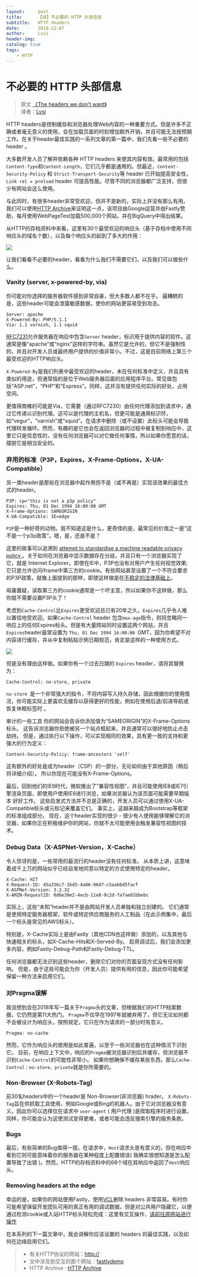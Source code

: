 ```yaml
---
layout:     post
title:      【译】不必要的 HTTP 头部信息
subtitle:   HTTP Headers
date:       2018-12-07
author:     Lvsi
header-img: 
catalog: true
tags:
    - HTTP
---
```


# 不必要的 HTTP 头部信息

> 原文 [《The headers we don't want》](https://www.fastly.com/blog/headers-we-dont-want)<br/>
> 译者：[Lvsi](https://github.com/Lvsi-China)

HTTP headers是控制缓存和浏览器处理Web内容的一种重要方式。但是许多不正确或者毫无意义的使用，会在加载页面的时刻增加额外开销，并且可能无法按预期工作。在关于header最佳实践的一系列文章的第一篇中，我们先看一些不必要的 header 。

大多数开发人员了解并依赖各种 HTTP headers 来使其内容有效。最常用的包括```Content-Type```和```Content-Length```，它们几乎都是通用的。但最近，```Content-Security-Policy``` 和 ```Strict-Transport-Security```等 header 已开始提高安全性，```Link rel = preload``` header 可提高性能。尽管不同的浏览器都广泛支持，但很少有网站会这么使用。

与此同时，有很多header非常受欢迎，但并不是新的，实际上并没有那么有用。我们可以使用[HTTP Archive](https://httparchive.org/)来证明这一点，该项目由Google运营并由Fastly赞助，每月使用WebPageTest加载500,000个网站，并在BigQuery中得出结果。

从HTTP的存档资料中来看，这里有30个最受欢迎的响应头（基于存档中使用不同响应头的域名个数），以及每个响应头的起到了多大的作用：

<img src="/img/posts/2018/12-07/1.png">

让我们看看不必要的header，看看为什么我们不需要它们，以及我们可以做些什么。

### Vanity (server, x-powered-by, via)

你可能对你选择的服务器软件感到非常自豪，但大多数人都不在乎。 最糟糕的是，这些header可能会泄露敏感数据，使你的网站更容易受到攻击。

```
Server: apache
X-Powered-By: PHP/5.1.1
Via: 1.1 varnish, 1.1 squid
```

[RFC7231](https://httpwg.org/specs/rfc7231.html#header.server)允许服务器在响应中包含```Server``` header，标识用于提供内容的软件。这通常是像“apache”或“nginx”这样的字符串。虽然它是允许的，但它不是强制性的，并且对开发人员或最终用户提供的价值非常小。不过，这是目前网络上第三个最受欢迎的HTTP响应头。 

<b></b>```X-Powered-By```是我们列表中最受欢迎的header，未在任何标准中定义，并且具有类似的用途，但通常指的是位于Web服务器后面的应用程序平台。常见值包括“ASP.net”，“PHP”和“Express”。同样，这并没有提供任何实际的好处，占用空间。

<b></b>更值得商榷的可能是Via，它需要（通过RFC7230）由任何代理添加到请求中，通过它传递以识别代理。这可以是代理的主机名，但更可能是通用标识符，如“vegur”，“varnish”或“squid”。在请求中删除（或不设置）此标头可能会导致代理转发循环。然而，有趣的是它也会在返回浏览器的过程中被复制到响应中，这里它只是信息性的，没有任何浏览器可以对它做任何事情，所以如果你愿意的话，摆脱它是相当安全的。

### 弃用的标准（P3P，Expires，X-Frame-Options，X-UA-Compatible）

另一类header是那些在浏览器中起作用但不是（或不再是）实现该效果的最佳方式的header。

```
P3P: cp="this is not a p3p policy"
Expires: Thu, 01 Dec 1994 16:00:00 GMT
X-Frame-Options: SAMEORIGIN
X-UA-Compatible: IE=edge
```

<b></b>```P3P```是一种好奇的动物。我不知道这是什么，更奇怪的是，最常见的价值之一是“这不是一个p3p政策”。嗯，是，还是不是？

这里的故事可以追溯到 [ attempt to standardise a machine readable privacy policy ](https://en.wikipedia.org/wiki/P3P#User_agent_support)。关于如何在浏览器中显示数据存在分歧，并且只有一个浏览器实现了它，就是 Internet Explorer。即使在IE中，P3P也没有对用户产生任何视觉效果;它只是允许访问iframe中第三方的cookie。有些网站甚至设置了一个不符合要求的P3P政策，就像上面提到的那样，即使这样做是在[不稳定的法律基础上](https://www.cylab.cmu.edu/_files/pdfs/tech_reports/CMUCyLab10014.pdf)。

毋庸置疑，读取第三方的cookie通常是一个坏主意，所以如果你不这样做，那么你就不需要设置P3P头了！

考虑到```Cache-Control```比```Expires```更受欢迎且已有20年之久，```Expires```几乎令人难以置信地受欢迎。如果```Cache-Control``` header 包含```max-age```指令，则将忽略同一响应上的任何Expires标头。但是有大量网站同时设置这两个网站，并且```Expires```header最常设置为 ```Thu, 01 Dec 1994 16:00:00 ```GMT，因为你希望不对内容进行缓存，并从中复制粘贴示例日期规范，肯定是这样的一种使用方式。

<img src="/img/posts/2018/12-07/2.png">

但是没有理由这样做。如果你有一个过去日期的 ```Expires``` header，请将其替换为：

```
Cache-Control: no-store, private
```

<b></b>```no-store ```是一个非常强大的指令，不将内容写入持久存储，因此根据你的使用情况，你可能实际上更喜欢无缓存以获得更好的性能，例如在使用后退/前进导航或恢复休眠标签时 。

审计的一些工具 你的网站会告诉你添加值为“SAMEORIGIN”的X-Frame-Options标头。 这告诉浏览器你拒绝被另一个站点框起来，并且通常可以很好地防止点击劫持。 但是，通过执行以下操作，可以实现相同的效果，具有更一致的支持和更强大的行为定义：

```
Content-Security-Policy: frame-ancestors 'self'
```

这有额外的好处是成为header（CSP）的一部分，无论如何由于其他原因（稍后将详细介绍）。 所以你现在可能没有X-Frame-Options。 

最后，回到他们的IE9时代，微软推出了“兼容性视图”，并且可能使用IE8或IE7引擎渲染页面，即使用户使用IE9进行浏览，如果浏览器认为该页面可能需要早期版本 好好工作。 这些启发式方法并不总是正确的，开发人员可以通过使用X-UA-Compatible标头或元标记来覆盖它们。 事实上，这越来越成为Bootstrap等框架的标准组成部分。 现在，这个header实现的很少 - 很少有人使用能够理解它的浏览器，如果你正在积极维护你的网站，你就不太可能使用会触发兼容性视图的技术。

### Debug Data（X-ASPNet-Version，X-Cache）

令人惊讶的是，一些常用的最流行的header没有任何标准。 从本质上讲，这意味着成千上万的网站似乎已经自发地同意以特定的方式使用特定的header。

```
X-Cache: HIT
X-Request-ID: 45a336c7-1bd5-4a06-9647-c5aab6d5facf
X-ASPNet-Version: 3.2.32
X-AMZN-RequestID: 0d6e39e2-4ecb-11e8-9c2d-fa7ae01bbebc
```

实际上，这些“未知”header并不是由网站开发人员单独和独立创建的。 它们通常是使用特定服务器框架，软件或特定供应商服务的人工制品（在此示例集中，最后一个标头是常见的AWS标头）。 

特别是，X-Cache实际上是由Fastly（其他CDN也这样做）添加的，以及其他与快速相关的标头，如X-Cache-Hits和X-Served-By。 启用调试后，我们会添加更多内容，例如Fastly-Debug-Path和Fastly-Debug-TTL。 

任何浏览器都无法识别这些header，删除它们对你的页面呈现方式没有任何影响。 但是，由于这些可能会为你（开发人员）提供有用的信息，因此你可能希望保留一种方法来启用它们。

### 对Pragma误解

我没想到会在2018年写一篇关于```Pragma```头的文章，但根据我们的HTTP档案数据，它仍然是第11大热门。 ```Pragma```不仅早在1997年就被弃用了，但它无论如何都不会被设计为响应头，按照规定，它只在作为请求的一部分时有意义。

```
Pragma: no-cache
```

然而，它作为响应头的使用是如此普遍，以至于一些浏览器也在这种情况下识别它。 目前，在响应上下文中，响应的```Pragma```被浏览器识别后并缓存，但浏览器不识别```Cache-Control```的可能性非常小。 如果你想确保不缓存某些东西，那么```Cache-Control：no-store，private```就是你所需要的。

### Non-Browser (X-Robots-Tag)

前30名headers中的一个header是 Non-Browser(非浏览器) hrader。 ```X-Robots-Tag```旨在供抓取工具使用，例如Google或Bing的机器人。由于它对浏览器没有意义，因此你可以选择仅在请求中 ```user-agent``` ( 用户代理 )是爬取程序时进行设置。同样，你可能会认为这使测试变得更难，或者可能会违反搜索引擎的服务条款。

### Bugs

最后，有些简单的Bug值得一提。在请求中，```Host```请求头是有意义的，但在响应中看到它则可能意味着你的服务器在某种程度上配置错误( 我确实很想知道是怎么配置导致了出错 )。然而，HTTP的存档资料中的68个域在其响应中返回了```Host```响应头。

### Removing headers at the edge

幸运的是，如果你的网站使用Fastly，使用[VCL](https://docs.fastly.com/vcl/)删除 headers 非常容易。有时你可能希望保留开发团队可用的真正有用的调试数据，但是对公共用户隐藏它，以便通过检测cookie或入站HTTP标头轻松完成：这里有交互操作，[请前往原网站进行操作](https://www.fastly.com/blog/headers-we-dont-want)

在本系列的下一篇文章中，我会讲解你应该设置的 headers 的最佳实践，以及如何在边缘启用它们。

> - 有关HTTP协议的网站：[http://](https://httpwg.org/)
> - 文中涉及到交互的那个网站：[fastlydemo](https://fiddle.fastlydemo.net/)
> - HTTP Archive : [HTTP Archive](https://httparchive.org/)


